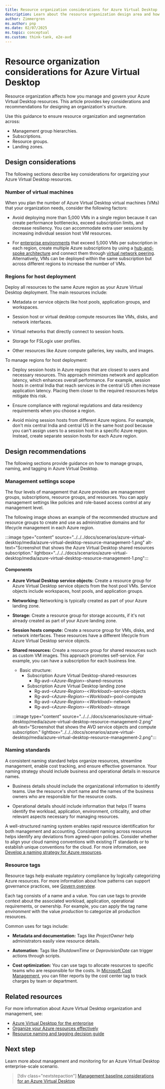 ```yaml
---
title: Resource organization considerations for Azure Virtual Desktop
description: Learn about the resource organization design area and how to apply it to your Azure Virtual Desktop implementation effectively.
author: Zimmergren
ms.author: pnp
ms.date: 02/07/2025
ms.topic: conceptual
ms.custom: think-tank, e2e-avd
---
```


# Resource organization considerations for Azure Virtual Desktop

Resource organization affects how you manage and govern your Azure Virtual Desktop resources. This article provides key considerations and recommendations for designing an organization's structure.

Use this guidance to ensure resource organization and segmentation across:

- Management group hierarchies.
- Subscriptions.
- Resource groups.
- Landing zones.

## Design considerations

The following sections describe key considerations for organizing your Azure Virtual Desktop resources.

### Number of virtual machines

When you plan the number of Azure Virtual Desktop virtual machines (VMs) that your organization needs, consider the following factors:

- Avoid deploying more than 5,000 VMs in a single region because it can create performance bottlenecks, exceed subscription limits, and decrease resiliency. You can accommodate extra user sessions by increasing individual session host VM resources.

- For [enterprise environments](/azure/architecture/example-scenario/azure-virtual-desktop/azure-virtual-desktop) that exceed 5,000 VMs per subscription in each region, create multiple Azure subscriptions by using a [hub-and-spoke architecture](/azure/architecture/networking/architecture/hub-spoke) and connect them through [virtual network peering](/azure/virtual-network/virtual-network-peering-overview). Alternatively, VMs can be deployed within the same subscription but across different regions to increase the number of VMs.

### Regions for host deployment

Deploy all resources to the same Azure region as your Azure Virtual Desktop deployment. The main resources include:

- Metadata or service objects like host pools, application groups, and workspaces.

- Session host or virtual desktop compute resources like VMs, disks, and network interfaces.

- Virtual networks that directly connect to session hosts.

- Storage for FSLogix user profiles.

- Other resources like Azure compute galleries, key vaults, and images.

To manage regions for host deployment:

- Deploy session hosts in Azure regions that are closest to users and necessary resources. This approach minimizes network and application latency, which enhances overall performance. For example, session hosts in central India that reach services in the central US often increase application latency. Placing them closer to the required resources helps mitigate this risk.

- Ensure compliance with regional regulations and data residency requirements when you choose a region.

- Avoid mixing session hosts from different Azure regions. For example, don't mix central India and central US in the same host pool because you can't assign users to a session host in a specific Azure region. Instead, create separate session hosts for each Azure region.

## Design recommendations

The following sections provide guidance on how to manage groups, naming, and tagging in Azure Virtual Desktop.

### Management settings scope

The four levels of management that Azure provides are management groups, subscriptions, resource groups, and resources. You can apply management settings like policies and role-based access control at any management level.

The following image shows an example of the recommended structure and resource groups to create and use as administrative domains and for lifecycle management in each Azure region.

:::image type="content" source="../../../docs/scenarios/azure-virtual-desktop/media/azure-virtual-desktop-resource-management-1.png" alt-text="Screenshot that shows the Azure Virtual Desktop shared resources subscription." lightbox="../../../docs/scenarios/azure-virtual-desktop/media/azure-virtual-desktop-resource-management-1.png":::

#### Components

- **Azure Virtual Desktop service objects:** Create a resource group for Azure Virtual Desktop service objects from the host pool VMs. Service objects include workspaces, host pools, and application groups.

- **Networking:** Networking is typically created as part of your Azure landing zone.

- **Storage:** Create a resource group for storage accounts, if it's not already created as part of your Azure landing zone.

- **Session hosts compute:** Create a resource group for VMs, disks, and network interfaces. These resources have a different lifecycle from Azure Virtual Desktop service objects.

- **Shared resources:** Create a resource group for shared resources such as custom VM images. This approach promotes self-service. For example, you can have a subscription for each business line.

  - Basic structure:
    - Subscription Azure Virtual Desktop-shared-resources
      - Rg-avd-<_Azure-Region_>-shared-resources
    - Subscription Azure Virtual Desktop landing zone
      - Rg-avd-<_Azure-Region_>-<_Workload_>-service-objects
      - Rg-avd-<_Azure-Region_>-<_Workload_>-pool-compute
      - Rg-avd-<_Azure-Region_>-<_Workload_>-network
      - Rg-avd-<_Azure-Region_>-<_Workload_>-storage

  :::image type="content" source="../../../docs/scenarios/azure-virtual-desktop/media/azure-virtual-desktop-resource-management-2.png" alt-text="Screenshot that shows the AVD service objects and compute subscription." lightbox="../../../docs/scenarios/azure-virtual-desktop/media/azure-virtual-desktop-resource-management-2.png":::

### Naming standards

A consistent naming standard helps organize resources, streamline management, enable cost tracking, and ensure effective governance. Your naming strategy should include business and operational details in resource names.

- Business details should include the organizational information to identify teams. Use the resource's short name and the names of the business owners who are responsible for the resource costs.

- Operational details should include information that helps IT teams identify the workload, application, environment, criticality, and other relevant aspects necessary for managing resources.

A well-structured naming system enables rapid resource identification for both management and accounting. Consistent naming across resources helps identify any deviations from agreed-upon policies. Consider whether to align your cloud naming conventions with existing IT standards or to establish unique conventions for the cloud. For more information, see [Develop a naming strategy for Azure resources](/azure/cloud-adoption-framework/ready/azure-best-practices/naming-and-tagging).

### Resource tags

Resource tags help evaluate regulatory compliance by logically categorizing Azure resources. For more information about how patterns can support governance practices, see [Govern overview](../../govern/guides/complex/prescriptive-guidance.md#resource-tagging).

Each tag consists of a name and a value. You can use tags to provide context about the associated workload, application, operational requirements, or ownership. For example, you can apply the tag name _environment_ with the value _production_ to categorize all production resources.

Common uses for tags include:

- **Metadata and documentation:** Tags like _ProjectOwner_ help administrators easily view resource details.

- **Automation:** Tags like _ShutdownTime_ or _DeprovisionDate_ can trigger actions through scripts.

- **Cost optimization:** You can use tags to allocate resources to specific teams who are responsible for the costs. In [Microsoft Cost Management](/azure/cost-management-billing/), you can filter reports by the cost center tag to track charges by team or department.

## Related resources

For more information about Azure Virtual Desktop organization and management, see:

- [Azure Virtual Desktop for the enterprise](/azure/architecture/example-scenario/azure-virtual-desktop/azure-virtual-desktop#azure-limitations)
- [Organize your Azure resources effectively](../../ready/azure-setup-guide/organize-resources.md)
- [Resource naming and tagging decision guide](/azure/cloud-adoption-framework/ready/azure-best-practices/resource-naming)

## Next step

Learn more about management and monitoring for an Azure Virtual Desktop enterprise-scale scenario.

> [!div class="nextstepaction"]
> [Management baseline considerations for an Azure Virtual Desktop](./eslz-management-and-monitoring.md)

